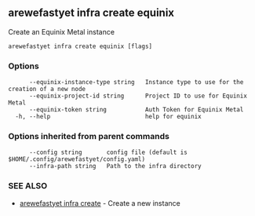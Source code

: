 ## arewefastyet infra create equinix

Create an Equinix Metal instance

```
arewefastyet infra create equinix [flags]
```

### Options

```
      --equinix-instance-type string   Instance type to use for the creation of a new node
      --equinix-project-id string      Project ID to use for Equinix Metal
      --equinix-token string           Auth Token for Equinix Metal
  -h, --help                           help for equinix
```

### Options inherited from parent commands

```
      --config string       config file (default is $HOME/.config/arewefastyet/config.yaml)
      --infra-path string   Path to the infra directory
```

### SEE ALSO

* [arewefastyet infra create](arewefastyet_infra_create.md)	 - Create a new instance


